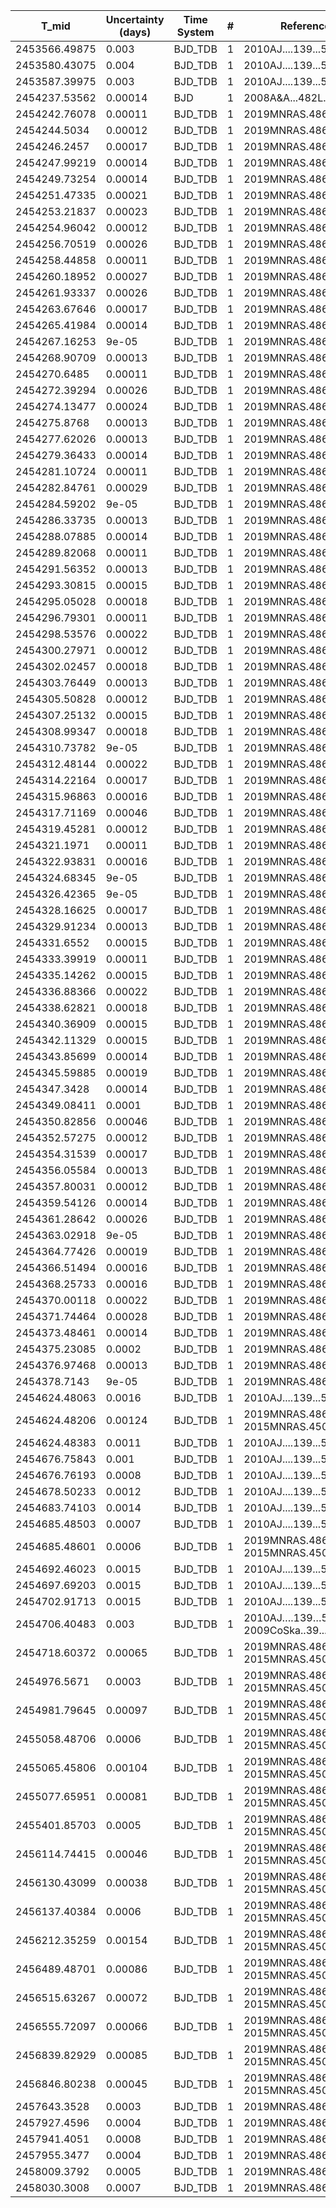 |T_mid        |Uncertainty (days)|Time System|#  |Reference           |
|-------------|------------------|-----------|---|--------------------|
|2453566.49875|0.003             |BJD_TDB    |1  |2010AJ....139...53R |
|2453580.43075|0.004             |BJD_TDB    |1  |2010AJ....139...53R |
|2453587.39975|0.003             |BJD_TDB    |1  |2010AJ....139...53R |
|2454237.53562|0.00014           |BJD        |1  |2008A&A...482L..21A |
|2454242.76078|0.00011           |BJD_TDB    |1  |2019MNRAS.486.2290O |
|2454244.5034 |0.00012           |BJD_TDB    |1  |2019MNRAS.486.2290O |
|2454246.2457 |0.00017           |BJD_TDB    |1  |2019MNRAS.486.2290O |
|2454247.99219|0.00014           |BJD_TDB    |1  |2019MNRAS.486.2290O |
|2454249.73254|0.00014           |BJD_TDB    |1  |2019MNRAS.486.2290O |
|2454251.47335|0.00021           |BJD_TDB    |1  |2019MNRAS.486.2290O |
|2454253.21837|0.00023           |BJD_TDB    |1  |2019MNRAS.486.2290O |
|2454254.96042|0.00012           |BJD_TDB    |1  |2019MNRAS.486.2290O |
|2454256.70519|0.00026           |BJD_TDB    |1  |2019MNRAS.486.2290O |
|2454258.44858|0.00011           |BJD_TDB    |1  |2019MNRAS.486.2290O |
|2454260.18952|0.00027           |BJD_TDB    |1  |2019MNRAS.486.2290O |
|2454261.93337|0.00026           |BJD_TDB    |1  |2019MNRAS.486.2290O |
|2454263.67646|0.00017           |BJD_TDB    |1  |2019MNRAS.486.2290O |
|2454265.41984|0.00014           |BJD_TDB    |1  |2019MNRAS.486.2290O |
|2454267.16253|9e-05             |BJD_TDB    |1  |2019MNRAS.486.2290O |
|2454268.90709|0.00013           |BJD_TDB    |1  |2019MNRAS.486.2290O |
|2454270.6485 |0.00011           |BJD_TDB    |1  |2019MNRAS.486.2290O |
|2454272.39294|0.00026           |BJD_TDB    |1  |2019MNRAS.486.2290O |
|2454274.13477|0.00024           |BJD_TDB    |1  |2019MNRAS.486.2290O |
|2454275.8768 |0.00013           |BJD_TDB    |1  |2019MNRAS.486.2290O |
|2454277.62026|0.00013           |BJD_TDB    |1  |2019MNRAS.486.2290O |
|2454279.36433|0.00014           |BJD_TDB    |1  |2019MNRAS.486.2290O |
|2454281.10724|0.00011           |BJD_TDB    |1  |2019MNRAS.486.2290O |
|2454282.84761|0.00029           |BJD_TDB    |1  |2019MNRAS.486.2290O |
|2454284.59202|9e-05             |BJD_TDB    |1  |2019MNRAS.486.2290O |
|2454286.33735|0.00013           |BJD_TDB    |1  |2019MNRAS.486.2290O |
|2454288.07885|0.00014           |BJD_TDB    |1  |2019MNRAS.486.2290O |
|2454289.82068|0.00011           |BJD_TDB    |1  |2019MNRAS.486.2290O |
|2454291.56352|0.00013           |BJD_TDB    |1  |2019MNRAS.486.2290O |
|2454293.30815|0.00015           |BJD_TDB    |1  |2019MNRAS.486.2290O |
|2454295.05028|0.00018           |BJD_TDB    |1  |2019MNRAS.486.2290O |
|2454296.79301|0.00011           |BJD_TDB    |1  |2019MNRAS.486.2290O |
|2454298.53576|0.00022           |BJD_TDB    |1  |2019MNRAS.486.2290O |
|2454300.27971|0.00012           |BJD_TDB    |1  |2019MNRAS.486.2290O |
|2454302.02457|0.00018           |BJD_TDB    |1  |2019MNRAS.486.2290O |
|2454303.76449|0.00013           |BJD_TDB    |1  |2019MNRAS.486.2290O |
|2454305.50828|0.00012           |BJD_TDB    |1  |2019MNRAS.486.2290O |
|2454307.25132|0.00015           |BJD_TDB    |1  |2019MNRAS.486.2290O |
|2454308.99347|0.00018           |BJD_TDB    |1  |2019MNRAS.486.2290O |
|2454310.73782|9e-05             |BJD_TDB    |1  |2019MNRAS.486.2290O |
|2454312.48144|0.00022           |BJD_TDB    |1  |2019MNRAS.486.2290O |
|2454314.22164|0.00017           |BJD_TDB    |1  |2019MNRAS.486.2290O |
|2454315.96863|0.00016           |BJD_TDB    |1  |2019MNRAS.486.2290O |
|2454317.71169|0.00046           |BJD_TDB    |1  |2019MNRAS.486.2290O |
|2454319.45281|0.00012           |BJD_TDB    |1  |2019MNRAS.486.2290O |
|2454321.1971 |0.00011           |BJD_TDB    |1  |2019MNRAS.486.2290O |
|2454322.93831|0.00016           |BJD_TDB    |1  |2019MNRAS.486.2290O |
|2454324.68345|9e-05             |BJD_TDB    |1  |2019MNRAS.486.2290O |
|2454326.42365|9e-05             |BJD_TDB    |1  |2019MNRAS.486.2290O |
|2454328.16625|0.00017           |BJD_TDB    |1  |2019MNRAS.486.2290O |
|2454329.91234|0.00013           |BJD_TDB    |1  |2019MNRAS.486.2290O |
|2454331.6552 |0.00015           |BJD_TDB    |1  |2019MNRAS.486.2290O |
|2454333.39919|0.00011           |BJD_TDB    |1  |2019MNRAS.486.2290O |
|2454335.14262|0.00015           |BJD_TDB    |1  |2019MNRAS.486.2290O |
|2454336.88366|0.00022           |BJD_TDB    |1  |2019MNRAS.486.2290O |
|2454338.62821|0.00018           |BJD_TDB    |1  |2019MNRAS.486.2290O |
|2454340.36909|0.00015           |BJD_TDB    |1  |2019MNRAS.486.2290O |
|2454342.11329|0.00015           |BJD_TDB    |1  |2019MNRAS.486.2290O |
|2454343.85699|0.00014           |BJD_TDB    |1  |2019MNRAS.486.2290O |
|2454345.59885|0.00019           |BJD_TDB    |1  |2019MNRAS.486.2290O |
|2454347.3428 |0.00014           |BJD_TDB    |1  |2019MNRAS.486.2290O |
|2454349.08411|0.0001            |BJD_TDB    |1  |2019MNRAS.486.2290O |
|2454350.82856|0.00046           |BJD_TDB    |1  |2019MNRAS.486.2290O |
|2454352.57275|0.00012           |BJD_TDB    |1  |2019MNRAS.486.2290O |
|2454354.31539|0.00017           |BJD_TDB    |1  |2019MNRAS.486.2290O |
|2454356.05584|0.00013           |BJD_TDB    |1  |2019MNRAS.486.2290O |
|2454357.80031|0.00012           |BJD_TDB    |1  |2019MNRAS.486.2290O |
|2454359.54126|0.00014           |BJD_TDB    |1  |2019MNRAS.486.2290O |
|2454361.28642|0.00026           |BJD_TDB    |1  |2019MNRAS.486.2290O |
|2454363.02918|9e-05             |BJD_TDB    |1  |2019MNRAS.486.2290O |
|2454364.77426|0.00019           |BJD_TDB    |1  |2019MNRAS.486.2290O |
|2454366.51494|0.00016           |BJD_TDB    |1  |2019MNRAS.486.2290O |
|2454368.25733|0.00016           |BJD_TDB    |1  |2019MNRAS.486.2290O |
|2454370.00118|0.00022           |BJD_TDB    |1  |2019MNRAS.486.2290O |
|2454371.74464|0.00028           |BJD_TDB    |1  |2019MNRAS.486.2290O |
|2454373.48461|0.00014           |BJD_TDB    |1  |2019MNRAS.486.2290O |
|2454375.23085|0.0002            |BJD_TDB    |1  |2019MNRAS.486.2290O |
|2454376.97468|0.00013           |BJD_TDB    |1  |2019MNRAS.486.2290O |
|2454378.7143 |9e-05             |BJD_TDB    |1  |2019MNRAS.486.2290O |
|2454624.48063|0.0016            |BJD_TDB    |1  |2010AJ....139...53R |
|2454624.48206|0.00124           |BJD_TDB    |1  |2019MNRAS.486.2290O; 2015MNRAS.450.3101B|
|2454624.48383|0.0011            |BJD_TDB    |1  |2010AJ....139...53R |
|2454676.75843|0.001             |BJD_TDB    |1  |2010AJ....139...53R |
|2454676.76193|0.0008            |BJD_TDB    |1  |2010AJ....139...53R |
|2454678.50233|0.0012            |BJD_TDB    |1  |2010AJ....139...53R |
|2454683.74103|0.0014            |BJD_TDB    |1  |2010AJ....139...53R |
|2454685.48503|0.0007            |BJD_TDB    |1  |2010AJ....139...53R |
|2454685.48601|0.0006            |BJD_TDB    |1  |2019MNRAS.486.2290O; 2015MNRAS.450.3101B|
|2454692.46023|0.0015            |BJD_TDB    |1  |2010AJ....139...53R |
|2454697.69203|0.0015            |BJD_TDB    |1  |2010AJ....139...53R |
|2454702.91713|0.0015            |BJD_TDB    |1  |2010AJ....139...53R |
|2454706.40483|0.003             |BJD_TDB    |1  |2010AJ….139…53R; 2009CoSka..39...34V|
|2454718.60372|0.00065           |BJD_TDB    |1  |2019MNRAS.486.2290O; 2015MNRAS.450.3101B|
|2454976.5671 |0.0003            |BJD_TDB    |1  |2019MNRAS.486.2290O; 2015MNRAS.450.3101B|
|2454981.79645|0.00097           |BJD_TDB    |1  |2019MNRAS.486.2290O; 2015MNRAS.450.3101B|
|2455058.48706|0.0006            |BJD_TDB    |1  |2019MNRAS.486.2290O; 2015MNRAS.450.3101B|
|2455065.45806|0.00104           |BJD_TDB    |1  |2019MNRAS.486.2290O; 2015MNRAS.450.3101B|
|2455077.65951|0.00081           |BJD_TDB    |1  |2019MNRAS.486.2290O; 2015MNRAS.450.3101B|
|2455401.85703|0.0005            |BJD_TDB    |1  |2019MNRAS.486.2290O; 2015MNRAS.450.3101B|
|2456114.74415|0.00046           |BJD_TDB    |1  |2019MNRAS.486.2290O; 2015MNRAS.450.3101B|
|2456130.43099|0.00038           |BJD_TDB    |1  |2019MNRAS.486.2290O; 2015MNRAS.450.3101B|
|2456137.40384|0.0006            |BJD_TDB    |1  |2019MNRAS.486.2290O; 2015MNRAS.450.3101B|
|2456212.35259|0.00154           |BJD_TDB    |1  |2019MNRAS.486.2290O; 2015MNRAS.450.3101B|
|2456489.48701|0.00086           |BJD_TDB    |1  |2019MNRAS.486.2290O; 2015MNRAS.450.3101B|
|2456515.63267|0.00072           |BJD_TDB    |1  |2019MNRAS.486.2290O; 2015MNRAS.450.3101B|
|2456555.72097|0.00066           |BJD_TDB    |1  |2019MNRAS.486.2290O; 2015MNRAS.450.3101B|
|2456839.82929|0.00085           |BJD_TDB    |1  |2019MNRAS.486.2290O; 2015MNRAS.450.3101B|
|2456846.80238|0.00045           |BJD_TDB    |1  |2019MNRAS.486.2290O; 2015MNRAS.450.3101B|
|2457643.3528 |0.0003            |BJD_TDB    |1  |2019MNRAS.486.2290O |
|2457927.4596 |0.0004            |BJD_TDB    |1  |2019MNRAS.486.2290O |
|2457941.4051 |0.0008            |BJD_TDB    |1  |2019MNRAS.486.2290O |
|2457955.3477 |0.0004            |BJD_TDB    |1  |2019MNRAS.486.2290O |
|2458009.3792 |0.0005            |BJD_TDB    |1  |2019MNRAS.486.2290O |
|2458030.3008 |0.0007            |BJD_TDB    |1  |2019MNRAS.486.2290O |
